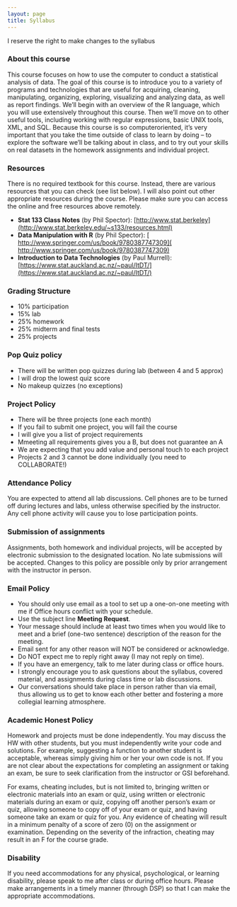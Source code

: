 ```yaml
---
layout: page
title: Syllabus
---
```



<p class="message">
  I reserve the right to make changes to the syllabus
</p>


### About this course

This course focuses on how to use the computer to conduct a statistical analysis of data. The goal of this course is to introduce you to a variety of programs and technologies that are useful for acquiring, cleaning, manipulating, organizing, exploring, visualizing and analyzing data, as well as report findings. We’ll begin with an overview of the R language, which you will use extensively throughout this course. Then we’ll move on to other useful tools, including working with regular expressions, basic UNIX tools, XML, and SQL. Because this course is so computer­oriented, it’s very important that you take the time outside of class to learn by doing – to explore the software we’ll be talking about in class, and to try out your skills on real datasets in the homework assignments and individual project.


### Resources

There is no required textbook for this course. Instead, there are various resources that you can check (see list below). I will also point out other appropriate resources during the course.
Please make sure you can access the online and free resources above remotely.

- __Stat 133 Class Notes__ ​(by Phil Spector): [http://www.stat.berkeley](http://www.stat.berkeley.edu/~s133/resources.html)
- __Data Manipulation with R__ (by Phil Spector): [​http://www.springer.com/us/book/9780387747309](​http://www.springer.com/us/book/9780387747309)
- __Introduction to Data Technologies​__ (by Paul Murrell): [https://www.stat.auckland.ac.nz/~paul/ItDT/](https://www.stat.auckland.ac.nz/~paul/ItDT/)


### Grading Structure

- 10% participation
- 15% lab
- 25% homework
- 25% midterm and final tests
- 25% projects


### Pop Quiz policy

- There will be written pop quizzes during lab (between 4 and 5 approx)
- I will drop the lowest quiz score
- No makeup quizzes (no exceptions)


### Project Policy

- There will be three projects (one each month)
- If you fail to submit one project, you will fail the course
- I will give you a list of project requirements
- Mmeeting all requirements gives you a B, but does not guarantee an A
- We are expecting that you add value and personal touch to each project
- Projects 2 and 3 cannot be done individually (you need to COLLABORATE!)


### Attendance Policy

You are expected to attend all lab discussions. Cell phones are to be turned off during lectures and labs, unless otherwise specified by the instructor. Any cell phone activity will cause you to lose participation points.


### Submission of assignments

Assignments, both homework and individual projects, will be accepted by electronic submission to the designated location. No late submissions will be accepted. Changes to this policy are possible only by prior arrangement with the instructor in person.


### <a name="email-policy"></a>Email Policy

- You should only use email as a tool to set up a one-on-one meeting with me if Office hours conflict with your schedule.
- Use the subject line __Meeting Request__.
- Your message should include at least two times when you would like to meet and a brief (one-two sentence) description of the reason for the meeting.
- Email sent for any other reason will NOT be considered or acknowledge.
- Do NOT expect me to reply right away (I may not reply on time).
- If you have an emergency, talk to me later during class or office hours.
- I strongly encourage you to ask questions about the syllabus, covered material, and assignments during class time or lab discussions. 
- Our conversations should take place in person rather than via email, thus allowing us to get to know each other better and fostering a more collegial learning atmosphere.


### Academic Honest Policy

Homework and projects must be done independently. You may discuss the HW with other students, but you must independently write your code and solutions. For example, suggesting a function to another student is acceptable, whereas simply giving him or her your own code is not. If you are not clear about the expectations for completing an assignment or taking an exam, be sure to seek clarification from the instructor or GSI beforehand.

For exams, cheating includes, but is not limited to, bringing written or electronic materials into an exam or quiz, using written or electronic materials during an exam or quiz, copying off another person’s exam or quiz, allowing someone to copy off of your exam or quiz, and having someone take an exam or quiz for you. Any evidence of cheating will result in a minimum penalty of a score of zero (0) on the assignment or examination. Depending on the severity of the infraction, cheating may result in an F for the course grade.


### Disability

If you need accommodations for any physical, psychological, or learning disability, please speak to me after class or during office hours. Please make arrangements in a timely manner (through DSP) so that I can make the appropriate accommodations.
